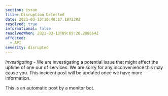 ```yaml
---
section: issue
title: Disruption Detected
date: 2021-03-13T10:48:17.187238Z
resolved: true
informational: false
resolvedWhen: 2021-03-13T09:09:26.208664Z
affected:
  - API
severity: disrupted
---
```

*Investigating* - We are investigating a potential issue that might affect the uptime of one our of services. We are sorry for any inconvenience this may cause you. This incident post will be updated once we have more information.

This is an automatic post by a monitor bot.
        